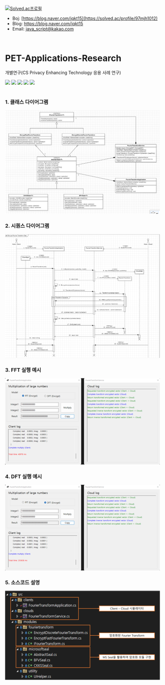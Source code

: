 </br>

[![Solved.ac프로필](http://mazassumnida.wtf/api/v2/generate_badge?boj=97mjh1012)](https://solved.ac/97mjh1012)
* Boj: [https://blog.naver.com/jqkt15](https://solved.ac/profile/97mjh1012)
* Blog: https://blog.naver.com/jqkt15
* Email: java_script@kakao.com
</br>


# PET-Applications-Research
 개별연구(CS Privacy Enhancing Technology 응용 사례 연구)

<div>
 <img src="https://img.shields.io/badge/Microsoft%20SEAL-0078D4?style=flat-square&logo=microsoft&logoColor=white"/>
 <img src="https://img.shields.io/badge/C%23-239120?style=flat-square&logo=csharp&logoColor=white"/>
 <img src="https://img.shields.io/badge/.Net-512BD4?style=flat-square&logo=dotnet&logoColor=white"/>
 <img src="https://img.shields.io/badge/.NET%20Core-512BD4?style=flat-square&logo=.net&logoColor=white"/>
 <img src="https://img.shields.io/badge/Visual Studio-5C2D91?style=flat-square&logo=visualstudio&logoColor=white"/>
</div>
</br>


### 1. 클래스 다이어그램
<img src="sample/classDiagram.png"/>
</br>


### 2. 시퀀스 다이어그램
<img src="sample/seqDiagram.png"/>
</br>


### 3. FFT 실행 예시
<img src="sample/fft.png"/>
</br>


### 4. DFT 실행 예시
<img src="sample/dft.png"/>
</br>


### 5. 소스코드 설명
<img src="sample/description.png"/>
</br>
